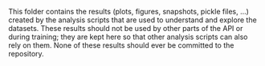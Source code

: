 This folder contains the results (plots, figures, snapshots, pickle files, ...) created by the
analysis scripts that are used to understand and explore the datasets. These results should not
be used by other parts of the API or during training; they are kept here so that other analysis
scripts can also rely on them. None of these results should ever be committed to the repository.

